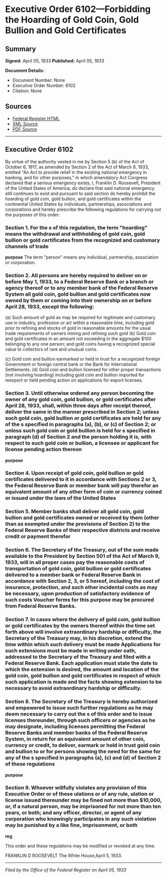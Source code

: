# Executive Order 6102—Forbidding the Hoarding of Gold Coin, Gold Bullion and Gold Certificates

## Summary

**Signed:** April 05, 1933
**Published:** April 05, 1933

**Document Details:**
- Document Number: None
- Executive Order Number: 6102
- Citation: None

## Sources
- [Federal Register HTML](https://www.presidency.ucsb.edu/documents/executive-order-6102-forbidding-the-hoarding-gold-coin-gold-bullion-and-gold-certificates)
- [XML Source](None)
- [PDF Source](None)

---

## Executive Order 6102

By virtue of the authority vested in me by Section 5 (b) of the Act of October 6, 1917, as amended by Section 2 of the Act of March 9, 1933, entitled "An Act to provide relief in the existing national emergency in banking, and for other purposes," in which amendatory Act Congress declared that a serious emergency exists, I, Franklin D. Roosevelt, President of the United States of America, do declare that said national emergency still continues to exist and pursuant to said section do hereby prohibit the hoarding of gold coin, gold bullion, and gold certificates within the continental United States by individuals, partnerships, associations and corporations and hereby prescribe the following regulations for carrying out the purposes of this order:
### Section 1. For the s of this regulation, the term "hoarding" means the withdrawal and withholding of gold coin, gold bullion or gold certificates from the recognized and customary channels of trade

**purpose**
 The term "person" means any individual, partnership, association or corporation.

### Section 2. All persons are hereby required to deliver on or before May 1, 1933, to a Federal Reserve Bank or a branch or agency thereof or to any member bank of the Federal Reserve System all gold coin, gold bullion and gold certificates now owned by them or coming into their ownership on or before April 28, 1933, except the following:

(a) Such amount of gold as may be required for legitimate and customary use in industry, profession or art within a reasonable time, including gold prior to refining and stocks of gold in reasonable amounts for the usual trade requirements of owners mining and refining such gold
(b) Gold coin and gold certificates in an amount not exceeding in the aggregate $100 belonging to any one person; and gold coins having a recognized special value to collectors of rare and unusual coins.

(c) Gold coin and bullion earmarked or held in trust for a recognized foreign Government or foreign central bank or the Bank for International Settlements.
(d) Gold coin and bullion licensed for other proper transactions (not involving hoarding) including gold coin and bullion imported for reexport or held pending action on applications for export licenses.

### Section 3. Until otherwise ordered any person becoming the owner of any gold coin, gold bullion, or gold certificates after April 28, 1933, shall, within three days after receipt thereof, deliver the same in the manner prescribed in Section 2; unless such gold coin, gold bullion or gold certificates are held for any of the s specified in paragraphs (a), (b), or (c) of Section 2; or unless such gold coin or gold bullion is held for s specified in paragraph (d) of Section 2 and the person holding it is, with respect to such gold coin or bullion, a licensee or applicant for license pending action thereon

**purpose**

### Section 4. Upon receipt of gold coin, gold bullion or gold certificates delivered to it in accordance with Sections 2 or 3, the Federal Reserve Bank or member bank will pay therefor an equivalent amount of any other form of coin or currency coined or issued under the laws of the United States

### Section 5. Member banks shall deliver all gold coin, gold bullion and gold certificates owned or received by them (other than as exempted under the provisions of Section 2) to the Federal Reserve Banks of their respective districts and receive credit or payment therefor

### Section 6. The Secretary of the Treasury, out of the sum made available to the President by Section 501 of the Act of March 9, 1933, will in all proper cases pay the reasonable costs of transportation of gold coin, gold bullion or gold certificates delivered to a member bank or Federal Reserve Bank in accordance with Section 2, 3, or 5 hereof, including the cost of insurance, protection, and such other incidental costs as may be necessary, upon production of satisfactory evidence of such costs Voucher forms for this purpose may be procured from Federal Reserve Banks.

### Section 7. In cases where the delivery of gold coin, gold bullion or gold certificates by the owners thereof within the time set forth above will involve extraordinary hardship or difficulty, the Secretary of the Treasury may, in his discretion, extend the time within which such delivery must be made Applications for such extensions must be made in writing under oath, addressed to the Secretary of the Treasury and filed with a Federal Reserve Bank. Each application must state the date to which the extension is desired, the amount and location of the gold coin, gold bullion and gold certificates in respect of which such application is made and the facts showing extension to be necessary to avoid extraordinary hardship or difficulty.

### Section 8. The Secretary of the Treasury is hereby authorized and empowered to issue such further regulations as he may deem necessary to carry out the s of this order and to issue licenses thereunder, through such officers or agencies as he may designate, including licenses permitting the Federal Reserve Banks and member banks of the Federal Reserve System, in return for an equivalent amount of other coin, currency or credit, to deliver, earmark or hold in trust gold coin and bullion to or for persons showing the need for the same for any of the s specified in paragraphs (a), (c) and (d) of Section 2 of these regulations

**purpose**

### Section 9. Whoever willfully violates any provision of this Executive Order or of these ulations or of any rule, ulation or license issued thereunder may be fined not more than $10,000, or, if a natural person, may be imprisoned for not more than ten years, or both; and any officer, director, or agent of any corporation who knowingly participates in any such violation may be punished by a like fine, imprisonment, or both

**reg**

This order and these regulations may be modified or revoked at any time.

FRANKLIN D ROOSEVELT
The White House,April 5, 1933.

---

*Filed by the Office of the Federal Register on April 05, 1933*
